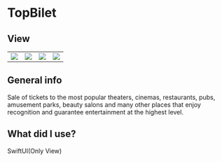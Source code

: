 # TopBilet
## View

<table>
  <tr>
    <td valign="top"><img src="https://i.ibb.co/DwHpDHX/t1.png"></td>
    <td valign="top"><img src="https://i.ibb.co/SNGGL16/t2.png"></td>
    <td valign="top"><img src="https://i.ibb.co/R32qFpm/t3.png"></td>
    <td valign="top"><img src="https://i.ibb.co/sWLdvVQ/t4.png"></td>
  </tr>
 </table>

## General info
Sale of tickets to the most popular theaters, cinemas, restaurants, pubs, amusement parks, beauty salons and many other places that enjoy recognition and guarantee entertainment at the highest level.
	
## What did I use?
SwiftUI(Only View)
